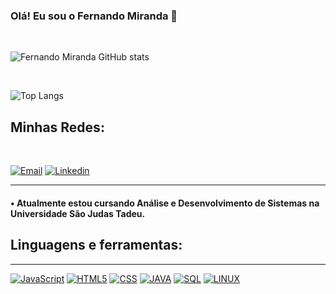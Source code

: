 

### Olá! Eu sou o Fernando Miranda 👋
<br>

![Fernando Miranda GitHub stats](https://github-readme-stats.vercel.app/api?username=Fernando1721&show_icons=true&theme=onedark)

<br>


![Top Langs](https://github-readme-stats.vercel.app/api/top-langs/?username=Fernando1721&hide)



## Minhas Redes: 
<br>


[![Email](https://img.shields.io/badge/Gmail-D14836?style=for-the-badge&logo=gmail&logoColor=white)]()
[![Linkedin](https://img.shields.io/badge/LinkedIn-0077B5?style=for-the-badge&logo=linkedin&logoColor=white)](https://www.linkedin.com/in/fernandomirandaa/)
<br>

<hr>
<h4>
&bull; Atualmente estou cursando Análise e Desenvolvimento de Sistemas na Universidade São Judas Tadeu.

<br>

## Linguagens e ferramentas:
<hr>


[![JavaScript](https://img.shields.io/badge/JavaScript-F7DF1E?style=for-the-badge&logo=javascript&logoColor=black)]()
[![HTML5](https://img.shields.io/badge/HTML5-E34F26?style=for-the-badge&logo=html5&logoColor=white)]()
[![CSS](https://img.shields.io/badge/CSS3-1572B6?style=for-the-badge&logo=css3&logoColor=white)]()
[![JAVA](https://img.shields.io/badge/Java-ED8B00?style=for-the-badge&logo=openjdk&logoColor=white)]()
[![SQL](https://img.shields.io/badge/MySQL-00000F?style=for-the-badge&logo=mysql&logoColor=white)]()
[![LINUX](https://img.shields.io/badge/Linux-FCC624?style=for-the-badge&logo=linux&logoColor=black)]()

